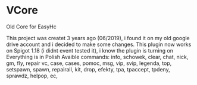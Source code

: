 # VCore
Old Core for EasyHc


This project was createt 3 years ago (06/2019), i found it on my old google drive account and i decided to make some changes.
This plugin now works on Spigot 1.18 (i didnt event tested it), i know the plugin is turning on
Everything is in Polish
Avaible commands:
  info,
  schowek,
  clear,
  chat,
  nick,
  gm,
  fly,
  repair
  vc,
  case,
  cases,
  pomoc,
  msg,
  vip,
  svip,
  legenda,
  top,
  setspawn,
  spawn,
  repairall,
  kit,
  drop,
  efekty,
  tpa,
  tpaccept,
  tpdeny,
  sprawdz,
  helpop,
  ec,
